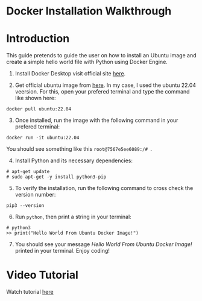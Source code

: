# Docker Installation Walkthrough

# Introduction

This guide pretends to guide the user on how to install an Ubuntu image and create a simple hello world file with Python using Docker Engine.

1. Install Docker Desktop visit official site [here](https://www.docker.com/products/docker-desktop/).

2. Get official ubuntu image from [here](https://hub.docker.com/_/ubuntu). In my case, I used the ubuntu 22.04 veersion. For this, open your prefered terminal and type the command like shown here:

`docker pull ubuntu:22.04`

3. Once installed, run the image with the following command in your prefered terminal:

`docker run -it ubuntu:22.04`

You should see something like this `root@7567e5ee6089:/# `.

4. Install Python and its necessary dependencies:

```
# apt-get update
# sudo apt-get -y install python3-pip
```

5. To verify the installation, run the following command to cross check the version number:

`pip3 --version`

6. Run `python`, then print a string in your terminal:

```
# python3
>> print("Hello World From Ubuntu Docker Image!")
```

7. You should see your message _Hello World From Ubuntu Docker Image!_ printed in your terminal. Enjoy coding!


# Video Tutorial

Watch tutorial [here](https://drive.google.com/file/d/1zgs7yyBDhWP_rdeztR1SOOsKKQk-2I3U/view?usp=sharing)
